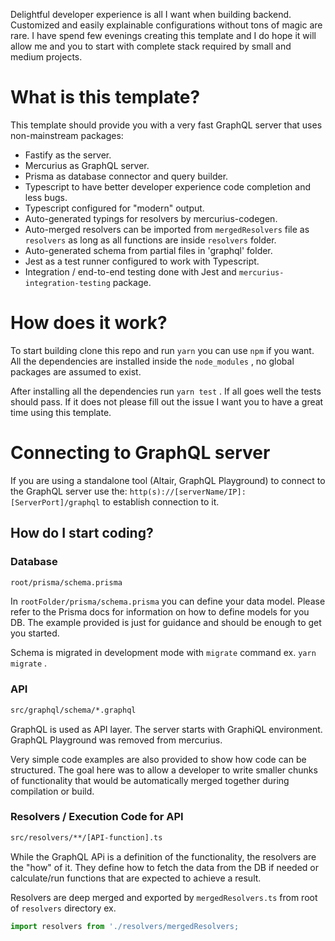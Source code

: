 Delightful developer experience is all I want when building backend. Customized and easily explainable configurations without tons of magic are rare. I have spend few evenings creating this template and I do hope it will allow me and you to start with complete stack required by small and medium projects.

# What is this template?

This template should provide you with a very fast GraphQL server that uses non-mainstream packages:

*  Fastify as the server.
*  Mercurius as GraphQL server.
*  Prisma as database connector and query builder.
*  Typescript to have better developer experience code completion and less bugs.
*  Typescript configured for "modern" output.
*  Auto-generated typings for resolvers by mercurius-codegen.
*  Auto-merged resolvers can be imported from `mergedResolvers` file as `resolvers` as long as all functions are inside `resolvers` folder.
*  Auto-generated schema from partial files in 'graphql' folder.
*  Jest as a test runner configured to work with Typescript.
*  Integration / end-to-end testing done with Jest and `mercurius-integration-testing` package.
# How does it work?

To start building clone this repo and run `yarn` you can use `npm` if you want. All the dependencies are installed inside the `node_modules` , no global packages are assumed to exist.

After installing all the dependencies run `yarn test` . If all goes well the tests should pass. If it does not please fill out the issue I want you to have a great time using this template.

# Connecting to GraphQL server

If you are using a standalone tool (Altair, GraphQL Playground) to connect to the GraphQL server use the:
`http(s)://[serverName/IP]:[ServerPort]/graphql` to establish connection to it.

## How do I start coding?

### Database

```bash
root/prisma/schema.prisma
```

In `rootFolder/prisma/schema.prisma` you can define your data model.
Please refer to the Prisma docs for information on how to define models for you DB. The example provided is just for guidance and should be enough to get you started.

Schema is migrated in development mode with `migrate` command ex. `yarn migrate` .

### API

```bash
src/graphql/schema/*.graphql
```

GraphQL is used as API layer. The server starts with GraphiQL environment. GraphQL Playground was removed from mercurius.

Very simple code examples are also provided to show how code can be structured. The goal here was to allow a developer to write smaller chunks of functionality that would be automatically merged together during compilation or build.

### Resolvers / Execution Code for API

```bash
src/resolvers/**/[API-function].ts
```

While the GraphQL APi is a definition of the functionality, the resolvers are the "how" of it. They define how to fetch the data from the DB if needed or calculate/run functions that are expected to achieve a result.

Resolvers are deep merged and exported by `mergedResolvers.ts` from root of `resolvers` directory ex.

```js
import resolvers from './resolvers/mergedResolvers;
```

